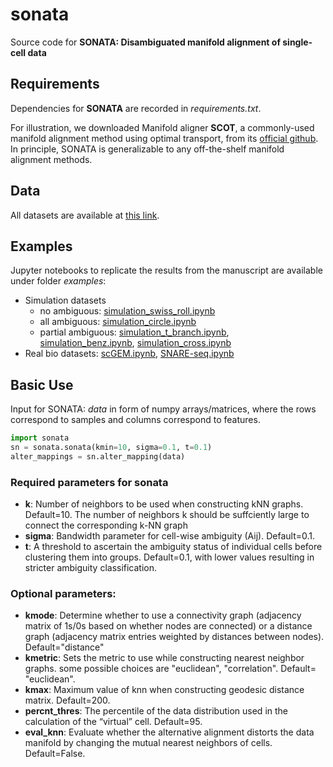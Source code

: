 # sonata
Source code for **SONATA: Disambiguated manifold alignment of single-cell data**

## Requirements
Dependencies for **SONATA** are recorded in *requirements.txt*.  

For illustration, we downloaded Manifold aligner **SCOT**, a commonly-used manifold alignment method using optimal transport, from its [official github](https://github.com/rsinghlab/SCOT). In principle, SONATA is generalizable to any off-the-shelf manifold alignment methods.

## Data
All datasets are available at [this link](https://drive.google.com/drive/folders/1DKDP2eSfWODHiFqmn2GQY4m-sNda5seg?usp=sharing).

## Examples
Jupyter notebooks to replicate the results from the manuscript are available under folder *examples*:  
- Simulation datasets
    - no ambiguous: [simulation_swiss_roll.ipynb](https://github.com/batmen-lab/SONATA/blob/main/examples/simulation_swiss_roll.ipynb)
    - all ambiguous: [simulation_circle.ipynb](https://github.com/batmen-lab/SONATA/blob/main/examples/simulation_circle.ipynb)
    - partial ambiguous: [simulation_t_branch.ipynb](https://github.com/batmen-lab/SONATA/blob/main/examples/simulation_t_branch.ipynb), [simulation_benz.ipynb](https://github.com/batmen-lab/SONATA/blob/main/examples/simulation_benz.ipynb), [simulation_cross.ipynb](https://github.com/batmen-lab/SONATA/blob/main/examples/simulation_cross.ipynb)
- Real bio datasets: [scGEM.ipynb](https://github.com/batmen-lab/SONATA/blob/main/examples/scGEM.ipynb), [SNARE-seq.ipynb](https://github.com/batmen-lab/SONATA/blob/main/examples/SNARE-seq.ipynb)

## Basic Use
Input for SONATA: *data* in form of numpy arrays/matrices, where the rows correspond to samples and columns correspond to features.
```python
import sonata
sn = sonata.sonata(kmin=10, sigma=0.1, t=0.1)
alter_mappings = sn.alter_mapping(data)
```

### Required parameters for sonata
- **k**: Number of neighbors to be used when constructing kNN graphs. Default=10. The number of neighbors k should be suffciently large to connect the corresponding k-NN graph   
- **sigma**: Bandwidth parameter for cell-wise ambiguity (Aij). Default=0.1.
- **t**: A threshold to ascertain the ambiguity status of individual cells before clustering them into groups. Default=0.1, with lower values resulting in stricter ambiguity classification.

### Optional parameters:
- **kmode**: Determine whether to use a connectivity graph (adjacency matrix of 1s/0s based on whether nodes are connected) or a distance graph (adjacency matrix entries weighted by distances between nodes). Default="distance"
- **kmetric**: Sets the metric to use while constructing nearest neighbor graphs. some possible choices are "euclidean", "correlation". Default= "euclidean".
- **kmax**: Maximum value of knn when constructing geodesic distance matrix. Default=200.
- **percnt_thres**: The percentile of the data distribution used in the calculation of the “virtual” cell. Default=95.
- **eval_knn**: Evaluate whether the alternative alignment distorts the data manifold by changing the mutual nearest neighbors of cells. Default=False.